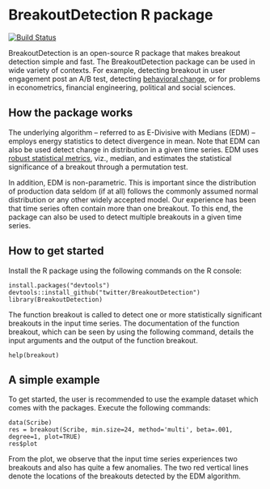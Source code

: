 # BreakoutDetection R package

[![Build Status](https://travis-ci.org/twitter/BreakoutDetection.png)](https://travis-ci.org/twitter/BreakoutDetection)

BreakoutDetection is an open-source R package that makes breakout detection simple and fast. The BreakoutDetection package can be used in wide variety of contexts. For example, detecting breakout in user engagement post an A/B test, detecting [behavioral change](http://wiki.cbr.washington.edu/qerm/index.php/Behavioral_Change_Point_Analysis), or for problems in econometrics, financial engineering, political and social sciences.

## How the package works
The underlying algorithm – referred to as E-Divisive with Medians (EDM) – employs energy statistics to detect divergence in mean. Note that EDM can also be used detect change in distribution in a given time series. EDM uses [robust statistical metrics](http://www.wiley.com/WileyCDA/WileyTitle/productCd-0470129905.html), viz., median, and estimates the statistical significance of a breakout through a permutation test. 

In addition, EDM is non-parametric. This is important since the distribution of production data seldom (if at all) follows the commonly assumed normal distribution or any other widely accepted model. Our experience has been that time series often contain more than one breakout. To this end, the package can also be used to detect multiple breakouts in a given time series.

## How to get started
Install the R package using the following commands on the R console:
```
install.packages("devtools")
devtools::install_github("twitter/BreakoutDetection")
library(BreakoutDetection)
```

The function breakout is called to detect one or more statistically significant breakouts in the input time series. The documentation of the function breakout, which can be seen by using the following command, details the input arguments and the output of the function breakout.

```
help(breakout)
```

## A simple example
To get started, the user is recommended to use the example dataset which comes with the packages. Execute the following commands:

```
data(Scribe)
res = breakout(Scribe, min.size=24, method='multi', beta=.001, degree=1, plot=TRUE)
res$plot
```

From the plot, we observe that the input time series experiences two breakouts and also has quite a few anomalies. The two red vertical lines denote the locations of the breakouts detected by the EDM algorithm. 
